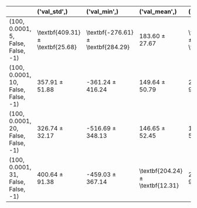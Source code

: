 |                                     | ('val_std',)                     | ('val_min',)                       | ('val_mean',)                    | ('val_max',)                       | ('train_std',)                    | ('train_min',)                      | ('train_mean',)                  | ('train_max',)                      | ('test_std',)                    | ('test_min',)                    | ('test_mean',)                   | ('test_max',)                      |
|:------------------------------------|:---------------------------------|:-----------------------------------|:---------------------------------|:-----------------------------------|:----------------------------------|:------------------------------------|:---------------------------------|:------------------------------------|:---------------------------------|:---------------------------------|:---------------------------------|:-----------------------------------|
| (100, 0.0001, 5, False, False, -1)  | \textbf{409.31} ± \textbf{25.68} | \textbf{-276.61} ± \textbf{284.29} | 183.60 ± 27.67                   | \textbf{2755.81} ± \textbf{316.02} | 614.47 ± 0.81                     | -2511.98 ± 1384.81                  | 148.23 ± 27.30                   | 8290.35 ± 1603.20                   | 330.12 ± 24.64                   | -139.73 ± 2.94                   | 154.22 ± 12.21                   | 1788.04 ± 110.77                   |
| (100, 0.0001, 10, False, False, -1) | 357.91 ± 51.88                   | -361.24 ± 416.24                   | 149.64 ± 50.79                   | 2105.40 ± 949.55                   | 616.30 ± 127.29                   | -3018.33 ± 1467.45                  | 124.31 ± 23.53                   | \textbf{8945.68} ± \textbf{4420.04} | 312.63 ± 56.72                   | \textbf{-136.19} ± \textbf{5.10} | 136.69 ± 27.53                   | 1737.21 ± 131.34                   |
| (100, 0.0001, 20, False, False, -1) | 326.74 ± 32.17                   | -516.69 ± 348.13                   | 146.65 ± 52.45                   | 1572.95 ± 533.58                   | 606.41 ± 137.97                   | -3350.65 ± 1340.46                  | 133.38 ± 15.21                   | 6866.33 ± 2636.67                   | 314.98 ± 51.24                   | -139.94 ± 4.52                   | 145.08 ± 18.95                   | 1659.79 ± 159.35                   |
| (100, 0.0001, 31, False, False, -1) | 400.64 ± 91.38                   | -459.03 ± 367.14                   | \textbf{204.24} ± \textbf{12.31} | 2573.03 ± 941.24                   | \textbf{637.53} ± \textbf{117.93} | \textbf{-1379.11} ± \textbf{868.78} | \textbf{187.85} ± \textbf{14.53} | 7080.32 ± 2534.60                   | \textbf{372.84} ± \textbf{38.24} | -163.14 ± 41.80                  | \textbf{165.85} ± \textbf{16.16} | \textbf{2168.65} ± \textbf{216.18} |
